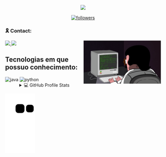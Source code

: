 
<p align="center">
  <img src="https://readme-typing-svg.herokuapp.com/?lines=Welcome+to+my+GitHub+profile!&center=true&width=380&height=45">
</p>

<div>
<p align = "center">
  <a href="https://github.com/brasilhicaro" align="center">
  <img alt="followers" title="Follow me on Github" src="https://img.shields.io/github/followers/brasilhicaro?color=236ad3&labelColor=1155ba&style=for-the-badge&logo=github&label=Follow%20me"/>
  </a>
</p>

### :reminder_ribbon: Contact:
<p>
  <img align="right" width="250" src="./img/programming.gif" />
<a href="https://www.linkedin.com/in/hicaro-brasil-045548220/" alt="Linkedin" target="_blank">
  <img src="https://img.shields.io/badge/-Linkedin-1C1C1C?style=for-the-badge&logo=Linkedin&logoColor=00FFFF&link=https://www.linkedin.com/in/hicaro-brasil-045548220/"/>
</a>
<a href="https://mail.google.com/mail/u/0/?fs=1&tf=cm&source=mailto&to=hicaro.brasil@academico.ifpb.edu.br" alt="Email" target="_blank">

  <img src="https://img.shields.io/badge/Gmail-1C1C1C?style=for-the-badge&logo=gmail&logoColor=00FFFF&link=https://mail.google.com/mail/u/0/?fs=1&tf=cm&source=mailto&to=hicaro.brasil@academico.ifpb.edu.br">
</a>
</p>
</div>
 
<p align="left">

## Tecnologias em que possuo conhecimento:

<div>
    <img align="center" alt = "java" src= "https://img.shields.io/badge/Java-ED8B00?style=for-the-badge&logo=java&logoColor=white"
    />
    <img align="center" alt = "python" src= "https://img.shields.io/badge/Python-14354C?style=for-the-badge&logo=python&logoColor=white"
    />
</div>
<details align="center"> 
    <summary>💻 GitHub Profile Stats</summary>
      <a href= "https://github.com/brasilhicaro">
      <img width="50%" src="https://github-readme-stats.vercel.app/api?username=brasilhicaro&show_icons=true&theme=noctis_minimus&include_all_commits=true&count_private=true"/>

      <img width="50%" src="https://github-readme-stats.vercel.app/api/top-langs/?username=brasilhicaro&layout=compact&langs_count=7&theme=noctis_minimus"/>
    </a>
</details>

![Snake gif](https://github.com/brasilhicaro/brasilhicaro/blob/output/github-contribution-grid-snake.svg)
